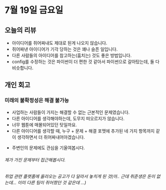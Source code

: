# 7월 19일 금요일

## 오늘의 리뷰

- 아이디어를 쥐어짜내도 제대로 된게 나오지 않습니다.
- 쥐어짜낸 아이디어가 기각 당하는 것은 꽤나 슬픈 일입니다.
- 다른 사람들의 아이디어를 참고하는(훔치는) 것도 좋은 방법입니다.
- config를 수정하는 것은 파이썬이 더 편한 것 같아서 파이썬으로 갈아탔는데, 둘 다 비슷합니다.

## 개인 회고

### 미래의 불확정성은 해결 불가능

- 사업하는 사람들이 가지는 해결할 수 없는  근본적인 문제였습니다.
- 다른 아이디어를 생각해야하는데, 도무지 떠오르지가 않습니다. 
- 너무 웹툰에 매몰되어있던 탓일까요.
- 다른 아이디어를 생각할 때, 누구 + 문제 + 해결 포멧에 추가된 네 가지 항목까지 같이 생각하면서 더 쥐어짜내어야겠습니다.
+ 주변인의 문제에도 관심을 기울여봅시다.







###### 제가 가진 문제부터 접근해봅시다.
###### 취업 관련 플랫폼에 올라오는 공고가 다 달라서 놓치게 된 것(아.. 근데 취준생은 돈이 없는데... 이미 다른 팀이 쥐어짰던 것 같은데 ...) 
